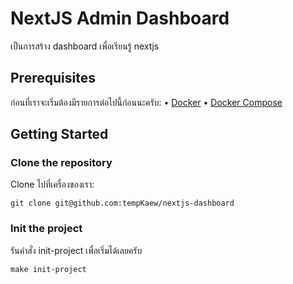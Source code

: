 # NextJS Admin Dashboard

เป็นการสร้าง dashboard เพื่อเรียนรู้ nextjs

## Prerequisites

ก่อนที่เราจะเริ่มต้องมีรายการต่อไปนี้ก่อนนะครับ:
• [Docker](https://www.docker.com/get-started/)
• [Docker Compose](https://docs.docker.com/compose/install/)

## Getting Started

### Clone the repository

Clone ไปที่เครื่องของเรา:

```shell
git clone git@github.com:tempKaew/nextjs-dashboard
```  

### Init the project

รันคำสั่ง init-project เพื่อเริ่มได้เลยครับ

```shell
make init-project
```
